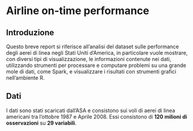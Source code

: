 # Airline on-time performance

## Introduzione
Questo breve report si riferisce all’analisi del dataset sulle performance degli aerei di linea negli Stati Uniti
d’America, in particolare vuole mostrare, con diversi tipi di visualizzazione, le informazioni contenute nei
dati, utilizzando strumenti per processare e computare problemi su una grande mole di dati, come Spark, e
visualizzare i risultati con strumenti grafici nell’ambiente R.

## Dati
I dati sono stati scaricati dall’ASA e consistono sui voli di aerei di linea americani tra l’ottobre 1987 e Aprile
2008. Essi consistono di **120 milioni di osservazioni** su **29 variabili**.
